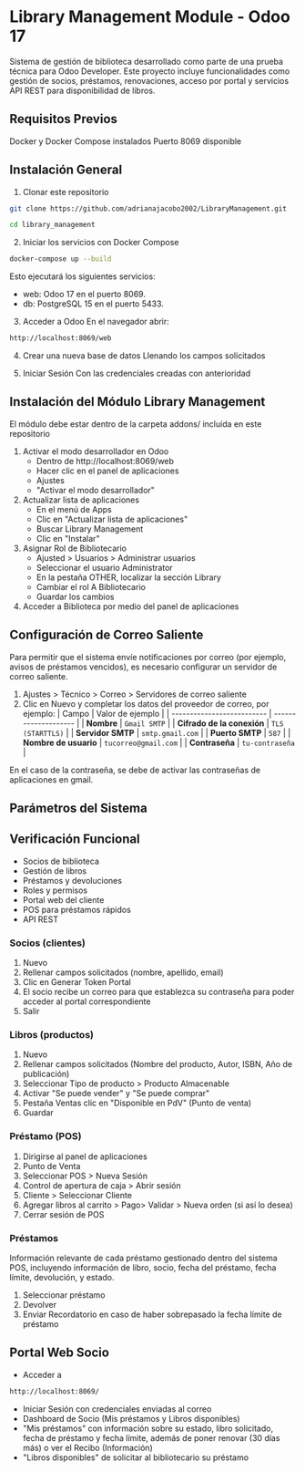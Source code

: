 # Library Management Module - Odoo 17

Sistema de gestión de biblioteca desarrollado como parte de una prueba técnica para Odoo Developer. Este proyecto incluye funcionalidades como gestión de socios, préstamos, renovaciones, acceso por portal y servicios API REST para disponibilidad de libros.

## Requisitos Previos
Docker y Docker Compose instalados
Puerto 8069 disponible

## Instalación General
1. Clonar este repositorio
```bash
git clone https://github.com/adrianajacobo2002/LibraryManagement.git
```
```bash
cd library_management
```
2. Iniciar los servicios con Docker Compose
```bash
docker-compose up --build
```
Esto ejecutará los siguientes servicios:
- web: Odoo 17 en el puerto 8069.
- db: PostgreSQL 15 en el puerto 5433.

3. Acceder a Odoo
   En el navegador abrir:
```bash
http://localhost:8069/web
```
4. Crear una nueva base de datos
   Llenando los campos solicitados

6. Iniciar Sesión
   Con las credenciales creadas con anterioridad

## Instalación del Módulo Library Management
El módulo debe estar dentro de la carpeta addons/ incluída en este repositorio

1. Activar el modo desarrollador en Odoo
   - Dentro de http://localhost:8069/web
   - Hacer clic en el panel de aplicaciones
   - Ajustes
   - "Activar el modo desarrollador"
2. Actualizar lista de aplicaciones
   - En el menú de Apps
   - Clic en "Actualizar lista de aplicaciones"
   - Buscar Library Management
   - Clic en "Instalar"
3. Asignar Rol de Bibliotecario
   - Ajusted > Usuarios > Administrar usuarios
   - Seleccionar el usuario Administrator
   - En la pestaña OTHER, localizar la sección Library
   - Cambiar el rol A Bibliotecario
   - Guardar los cambios
4. Acceder a Biblioteca por medio del panel de aplicaciones

## Configuración de Correo Saliente
Para permitir que el sistema envíe notificaciones por correo (por ejemplo, avisos de préstamos vencidos), es necesario configurar un servidor de correo saliente.
1. Ajustes > Técnico > Correo > Servidores de correo saliente
2. Clic en Nuevo y completar los datos del proveedor de correo, por ejemplo:
| Campo                      | Valor de ejemplo     |
| -------------------------- | -------------------- |
| **Nombre**                 | `Gmail SMTP`         |
| **Cifrado de la conexión** | `TLS (STARTTLS)`     |
| **Servidor SMTP**          | `smtp.gmail.com`     |
| **Puerto SMTP**            | `587`                |
| **Nombre de usuario**      | `tucorreo@gmail.com` |
| **Contraseña**             | `tu-contraseña`      |


En el caso de la contraseña, se debe de activar las contraseñas de aplicaciones en gmail.

## Parámetros del Sistema

## Verificación Funcional
- Socios de biblioteca
- Gestión de libros
- Préstamos y devoluciones
- Roles y permisos
- Portal web del cliente
- POS para préstamos rápidos
- API REST

### Socios (clientes)
1. Nuevo
2. Rellenar campos solicitados (nombre, apellido, email)
3. Clic en Generar Token Portal
4. El socio recibe un correo para que establezca su contraseña para poder acceder al portal correspondiente
5. Salir

### Libros (productos)
1. Nuevo
2. Rellenar campos solicitados (Nombre del producto, Autor, ISBN, Año de publicación)
3. Seleccionar Tipo de producto > Producto Almacenable
4. Activar "Se puede vender" y "Se puede comprar"
5. Pestaña Ventas clic en "Disponible en PdV" (Punto de venta)
6. Guardar

### Préstamo (POS)
1. Dirigirse al panel de aplicaciones
2. Punto de Venta
3. Seleccionar POS > Nueva Sesión
4. Control de apertura de caja > Abrir sesión
5. Cliente > Seleccionar Cliente
6. Agregar libros al carrito > Pago> Validar > Nueva orden (si así lo desea)
7. Cerrar sesión de POS

### Préstamos
Información relevante de cada préstamo gestionado dentro del sistema POS, incluyendo información de libro, socio, fecha del préstamo, fecha límite, devolución, y estado.
1. Seleccionar préstamo
2. Devolver
3. Enviar Recordatorio en caso de haber sobrepasado la fecha límite de préstamo

## Portal Web Socio
- Acceder a
```bash
http://localhost:8069/
```
- Iniciar Sesión con credenciales enviadas al correo
- Dashboard de Socio (Mis préstamos y Libros disponibles)
- "Mis préstamos" con información sobre su estado, libro solicitado, fecha de préstamo y fecha límite, además de poner renovar (30 días más) o ver el Recibo (Información)
- "Libros disponibles" de solicitar al bibliotecario su préstamo


